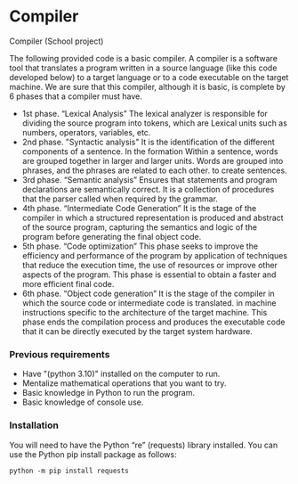 # Compiler
Compiler (School project)

The following provided code is a basic compiler. A compiler is a
software tool that translates a program written in a source language
(like this code developed below) to a target language or to a code
executable on the target machine.
We are sure that this compiler, although it is basic, is complete by 6
phases that a compiler must have.

- 1st phase. “Lexical Analysis”
The lexical analyzer is responsible for dividing the source program into tokens, which are
Lexical units such as numbers, operators, variables, etc.
- 2nd phase. "Syntactic analysis"
It is the identification of the different components of a sentence. In the formation
Within a sentence, words are grouped together in larger and larger units.
Words are grouped into phrases, and the phrases are related to each other.
to create sentences.
- 3rd phase. “Semantic analysis”
Ensures that statements and program declarations are
semantically correct. It is a collection of procedures that the parser
called when required by the grammar.
- 4th phase. “Intermediate Code Generation”
It is the stage of the compiler in which a structured representation is produced and
abstract of the source program, capturing the semantics and logic of the
program before generating the final object code.
- 5th phase. “Code optimization”
This phase seeks to improve the efficiency and performance of the program by
application of techniques that reduce the execution time, the use of resources
or improve other aspects of the program. This phase is essential to obtain a
faster and more efficient final code.
- 6th phase. “Object code generation”
It is the stage of the compiler in which the source code or intermediate code is translated.
in machine instructions specific to the architecture of the target machine.
This phase ends the compilation process and produces the executable code that
it can be directly executed by the target system hardware.

### Previous requirements
- Have "(python 3.10)" installed on the computer to run.
- Mentalize mathematical operations that you want to try.
- Basic knowledge in Python to run the program.
- Basic knowledge of console use.

### Installation
You will need to have the Python “re” (requests) library installed.
You can use the Python pip install package as follows:

``` python -m pip install requests ```

